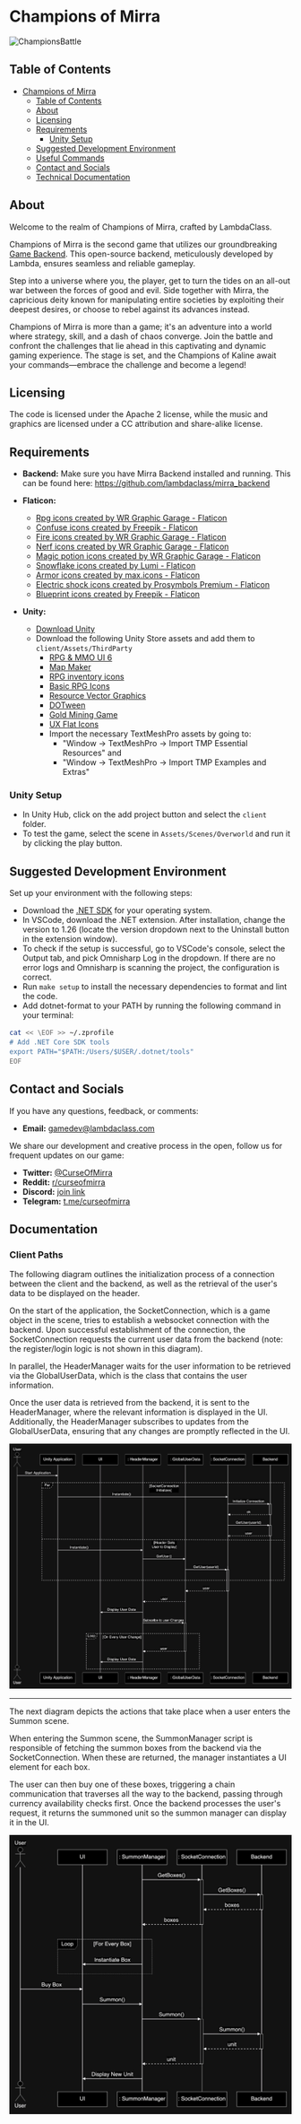 # Champions of Mirra

<img src="docs/ChampionsBattle.PNG" alt="ChampionsBattle">


## Table of Contents

- [Champions of Mirra](#champions-of-mirra)
  - [Table of Contents](#table-of-contents)
  - [About](#about)
  - [Licensing](#licensing)
  - [Requirements](#requirements)
    - [Unity Setup](#unity-setup)
  - [Suggested Development Environment](#suggested-development-environment)
  - [Useful Commands](#useful-commands)
  - [Contact and Socials](#contact-and-socials)
  - [Technical Documentation](#documentation)

## About

Welcome to the realm of Champions of Mirra, crafted by LambdaClass.

Champions of Mirra is the second game that utilizes our groundbreaking [Game Backend](https://github.com/lambdaclass/game_backend). This open-source backend, meticulously developed by Lambda, ensures seamless and reliable gameplay.

Step into a universe where you, the player, get to turn the tides on an all-out war between the forces of good and evil. Side together with Mirra, the capricious deity known for manipulating entire societies by exploiting their deepest desires, or choose to rebel against its advances instead.

Champions of Mirra is more than a game; it's an adventure into a world where strategy, skill, and a dash of chaos converge. Join the battle and confront the challenges that lie ahead in this captivating and dynamic gaming experience. The stage is set, and the Champions of Kaline await your commands—embrace the challenge and become a legend!



## Licensing

The code is licensed under the Apache 2 license, while the music and graphics are licensed under a CC attribution and share-alike license.

## Requirements

- **Backend:**
Make sure you have Mirra Backend installed and running. This can be found here: https://github.com/lambdaclass/mirra_backend

- **Flaticon:**
	- <a href="https://www.flaticon.com/free-icons/rpg" title="rpg icons">Rpg icons created by WR Graphic Garage - Flaticon</a>
	- <a href="https://www.flaticon.com/free-icons/confuse" title="confuse icons">Confuse icons created by Freepik - Flaticon</a>
	- <a href="https://www.flaticon.com/free-icons/fire" title="fire icons">Fire icons created by WR Graphic Garage - Flaticon</a>
	- <a href="https://www.flaticon.com/free-icons/nerf" title="nerf icons">Nerf icons created by WR Graphic Garage - Flaticon</a>
	- <a href="https://www.flaticon.com/free-icons/magic-potion" title="magic potion icons">Magic potion icons created by WR Graphic Garage - Flaticon</a>
	- <a href="https://www.flaticon.com/free-icons/snowflake" title="snowflake icons">Snowflake icons created by Lumi - Flaticon</a>
	- <a href="https://www.flaticon.com/free-icons/armor" title="armor icons">Armor icons created by max.icons - Flaticon</a>
  - <a href="https://www.flaticon.com/free-icons/electric-shock" title="electric shock icons">Electric shock icons created by Prosymbols Premium - Flaticon</a>
  - <a href="https://www.flaticon.com/free-icons/blueprint" title="blueprint icons">Blueprint icons created by Freepik - Flaticon</a>

- **Unity:**
  - [Download Unity](https://unity.com/unity-hub)
  - Download the following Unity Store assets and add them to `client/Assets/ThirdParty`
    - [RPG & MMO UI 6](https://assetstore.unity.com/packages/2d/gui/rpg-mmo-ui-6-99450)
    - [Map Maker](https://assetstore.unity.com/packages/2d/environments/map-maker-249063)
    - [RPG inventory icons](https://assetstore.unity.com/packages/2d/gui/icons/rpg-inventory-icons-56687#version-current)
    - [Basic RPG Icons](https://assetstore.unity.com/packages/2d/gui/icons/basic-rpg-icons-181301)
    - [Resource Vector Graphics](https://assetstore.unity.com/packages/2d/gui/icons/resource-icons-101998)
    - [DOTween](https://assetstore.unity.com/packages/tools/animation/dotween-hotween-v2-27676)
    - [Gold Mining Game](https://assetstore.unity.com/packages/2d/gui/gold-mining-game-2d-mine-ui-tilset-263856)
    - [UX Flat Icons](https://assetstore.unity.com/packages/2d/gui/icons/ux-flat-icons-free-202525)
    - Import the necessary TextMeshPro assets by going to:
      - "Window -> TextMeshPro -> Import TMP Essential Resources" and
      - "Window -> TextMeshPro -> Import TMP Examples and Extras"

### Unity Setup

- In Unity Hub, click on the add project button and select the `client` folder.
- To test the game, select the scene in `Assets/Scenes/Overworld` and run it by clicking the play button.

## Suggested Development Environment

Set up your environment with the following steps:

- Download the [.NET SDK](https://dotnet.microsoft.com/es-es/download/dotnet/thank-you/sdk-7.0.403-macos-arm64-installer) for your operating system.
- In VSCode, download the .NET extension. After installation, change the version to 1.26 (locate the version dropdown next to the Uninstall button in the extension window).
- To check if the setup is successful, go to VSCode's console, select the Output tab, and pick Omnisharp Log in the dropdown. If there are no error logs and Omnisharp is scanning the project, the configuration is correct.
- Run `make setup` to install the necessary dependencies to format and lint the code.
- Add dotnet-format to your PATH by running the following command in your terminal:
```bash
cat << \EOF >> ~/.zprofile
# Add .NET Core SDK tools
export PATH="$PATH:/Users/$USER/.dotnet/tools"
EOF
```

## Contact and Socials

If you have any questions, feedback, or comments:

- **Email:** gamedev@lambdaclass.com

We share our development and creative process in the open, follow us for frequent updates on our game:

- **Twitter:** [@CurseOfMirra](https://twitter.com/curseofmirra)
- **Reddit:** [r/curseofmirra](https://www.reddit.com/r/curseofmirra/)
- **Discord:** [join link](https://discord.gg/hxDRsbCpzC)
- **Telegram:** [t.me/curseofmirra](https://t.me/curseofmirra)

## Documentation
### Client Paths

The following diagram outlines the initialization process of a connection between the client and the backend, as well as the retrieval of the user's data to be displayed on the header.

On the start of the application, the SocketConnection, which is a game object in the scene, tries to establish a websocket connection with the backend. Upon successful establishment of the connection, the SocketConnection requests the current user data from the backend (note: the register/login logic is not shown in this diagram).

In parallel, the HeaderManager waits for the user information to be retrieved via the GlobalUserData, which is the class that contains the user information.

Once the user data is retrieved from the backend, it is sent to the HeaderManager, where the relevant information is displayed in the UI. Additionally, the HeaderManager subscribes to updates from the GlobalUserData, ensuring that any changes are promptly reflected in the UI. 

<img src="docs/Header Sequence Diagram.jpg" alt="Header Sequence Diagram">

___

The next diagram depicts the actions that take place when a user enters the Summon scene.

When entering the Summon scene, the SummonManager script is responsible of fetching the summon boxes from the backend via the SocketConnection. When these are returned, the manager instantiates a UI element for each box.

The user can then buy one of these boxes, triggering a chain communication that traverses all the way to the backend, passing through currency availability checks first. Once the backend processes the user's request, it returns the summoned unit so the summon manager can display it in the UI.

<img src="docs/Summon Sequence Diagram.jpg" alt="Summon Sequence Diagram">
